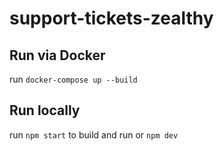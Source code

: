# support-tickets-zealthy

## Run via Docker
run `docker-compose up --build`

## Run locally
run `npm start` to build and run or `npm dev`
